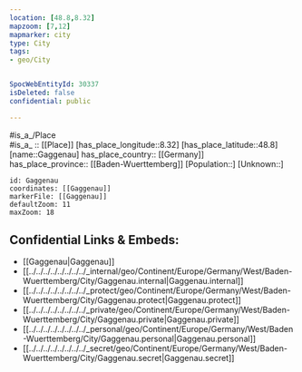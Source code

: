```yaml
---
location: [48.8,8.32] 
mapzoom: [7,12] 
mapmarker: city 
type: City
tags:
- geo/City


SpocWebEntityId: 30337
isDeleted: false
confidential: public

---
```

#is_a_/Place  
#is_a_ :: [[Place]] 
[has_place_longitude::8.32] 
[has_place_latitude::48.8] 
[name::Gaggenau] 
has_place_country:: [[Germany]]  
has_place_province:: [[Baden-Wuerttemberg]] 
[Population::] 
[Unknown::] 


```leaflet
id: Gaggenau
coordinates: [[Gaggenau]] 
markerFile: [[Gaggenau]] 
defaultZoom: 11 
maxZoom: 18
```


## Confidential Links & Embeds: 
- [[Gaggenau|Gaggenau]]  
- [[../../../../../../../../_internal/geo/Continent/Europe/Germany/West/Baden-Wuerttemberg/City/Gaggenau.internal|Gaggenau.internal]] 
- [[../../../../../../../../_protect/geo/Continent/Europe/Germany/West/Baden-Wuerttemberg/City/Gaggenau.protect|Gaggenau.protect]] 
- [[../../../../../../../../_private/geo/Continent/Europe/Germany/West/Baden-Wuerttemberg/City/Gaggenau.private|Gaggenau.private]] 
- [[../../../../../../../../_personal/geo/Continent/Europe/Germany/West/Baden-Wuerttemberg/City/Gaggenau.personal|Gaggenau.personal]] 
- [[../../../../../../../../_secret/geo/Continent/Europe/Germany/West/Baden-Wuerttemberg/City/Gaggenau.secret|Gaggenau.secret]] 
